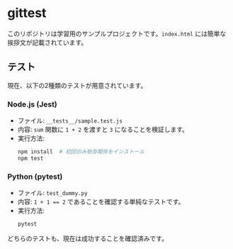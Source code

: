 # gittest

このリポジトリは学習用のサンプルプロジェクトです。`index.html` には簡単な挨拶文が記載されています。

## テスト

現在、以下の2種類のテストが用意されています。

### Node.js (Jest)
- ファイル: `__tests__/sample.test.js`
- 内容: `sum` 関数に `1 + 2` を渡すと `3` になることを検証します。
- 実行方法:
  ```bash
  npm install  # 初回のみ依存関係をインストール
  npm test
  ```

### Python (pytest)
- ファイル: `test_dummy.py`
- 内容: `1 + 1 == 2` であることを確認する単純なテストです。
- 実行方法:
  ```bash
  pytest
  ```

どちらのテストも、現在は成功することを確認済みです。
